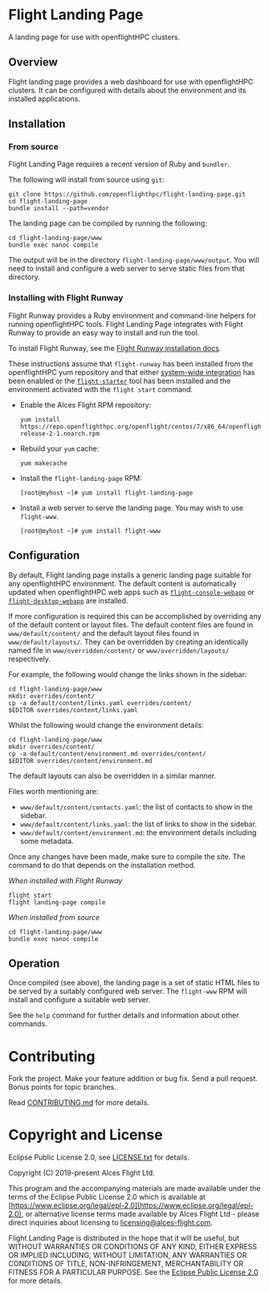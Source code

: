 # Flight Landing Page

A landing page for use with openflightHPC clusters.

## Overview

Flight landing page provides a web dashboard for use with openflightHPC
clusters.  It can be configured with details about the environment and its
installed applications.

## Installation

### From source

Flight Landing Page requires a recent version of Ruby and `bundler`.

The following will install from source using `git`:

```
git clone https://github.com/openflighthpc/flight-landing-page.git
cd flight-landing-page
bundle install --path=vendor
```

The landing page can be compiled by running the following:

```
cd flight-landing-page/www
bundle exec nanoc compile
```

The output will be in the directory `flight-landing-page/www/output`.  You
will need to install and configure a web server to serve static files from
that directory.

### Installing with Flight Runway

Flight Runway provides a Ruby environment and command-line helpers for
running openflightHPC tools.  Flight Landing Page integrates with Flight
Runway to provide an easy way to install and run the tool.

To install Flight Runway, see the [Flight Runway installation
docs](https://github.com/openflighthpc/flight-runway#installation).

These instructions assume that `flight-runway` has been installed from
the openflightHPC yum repository and that either [system-wide
integration](https://github.com/openflighthpc/flight-runway#system-wide-integration) has been enabled or the
[`flight-starter`](https://github.com/openflighthpc/flight-starter) tool has been
installed and the environment activated with the `flight start` command.

 * Enable the Alces Flight RPM repository:

    ```
    yum install https://repo.openflighthpc.org/openflight/centos/7/x86_64/openflighthpc-release-2-1.noarch.rpm
    ```

 * Rebuild your `yum` cache:

    ```
    yum makecache
    ```
    
 * Install the `flight-landing-page` RPM:

    ```
    [root@myhost ~]# yum install flight-landing-page
    ```

 * Install a web server to serve the landing page.  You may wish to use
   `flight-www`.

    ```
    [root@myhost ~]# yum install flight-www
    ```

## Configuration

By default, Flight landing page installs a generic landing page suitable for
any openflightHPC environment.  The default content is automatically updated
when openflightHPC web apps such as
[`flight-console-webapp`](https://github.com/openflighthpc/flight-console-webapp)
or
[`flight-desktop-webapp`](https://github.com/openflighthpc/flight-desktop-webapp)
are installed.

If more configuration is required this can be accomplished by overriding any
of the default content or layout files.  The default content files are found
in `www/default/content/` and the default layout files found in
`www/default/layouts/`.  They can be overridden by creating an identically
named file in `www/overridden/content/` or `www/overridden/layouts/`
respectively.

For example, the following would change the links shown in the sidebar:

```
cd flight-landing-page/www
mkdir overrides/content/
cp -a default/content/links.yaml overrides/content/
$EDITOR overrides/content/links.yaml
```

Whilst the following would change the environment details:

```
cd flight-landing-page/www
mkdir overrides/content/
cp -a default/content/environment.md overrides/content/
$EDITOR overrides/content/environment.md
```

The default layouts can also be overridden in a similar manner.

Files worth mentioning are:

 - `www/default/content/contacts.yaml`: the list of contacts to show in the
   sidebar.
 - `www/default/content/links.yaml`: the list of links to show in the
   sidebar.
 - `www/default/content/environment.md`: the environment details including
   some metadata.

Once any changes have been made, make sure to compile the site.  The command
to do that depends on the installation method.

*When installed with Flight Runway*

```
flight start
flight landing-page compile
```

*When installed from source*

```
cd flight-landing-page/www
bundle exec nanoc compile
```

## Operation

Once compiled (see above), the landing page is a set of static HTML files to
be served by a suitably configured web server.  The `flight-www` RPM will
install and configure a suitable web server.

See the `help` command for further details and information about other commands.

# Contributing

Fork the project. Make your feature addition or bug fix. Send a pull
request. Bonus points for topic branches.

Read [CONTRIBUTING.md](CONTRIBUTING.md) for more details.

# Copyright and License

Eclipse Public License 2.0, see [LICENSE.txt](LICENSE.txt) for details.

Copyright (C) 2019-present Alces Flight Ltd.

This program and the accompanying materials are made available under
the terms of the Eclipse Public License 2.0 which is available at
[https://www.eclipse.org/legal/epl-2.0](https://www.eclipse.org/legal/epl-2.0),
or alternative license terms made available by Alces Flight Ltd -
please direct inquiries about licensing to
[licensing@alces-flight.com](mailto:licensing@alces-flight.com).

Flight Landing Page is distributed in the hope that it will be
useful, but WITHOUT WARRANTIES OR CONDITIONS OF ANY KIND, EITHER
EXPRESS OR IMPLIED INCLUDING, WITHOUT LIMITATION, ANY WARRANTIES OR
CONDITIONS OF TITLE, NON-INFRINGEMENT, MERCHANTABILITY OR FITNESS FOR
A PARTICULAR PURPOSE. See the [Eclipse Public License 2.0](https://opensource.org/licenses/EPL-2.0) for more
details.
